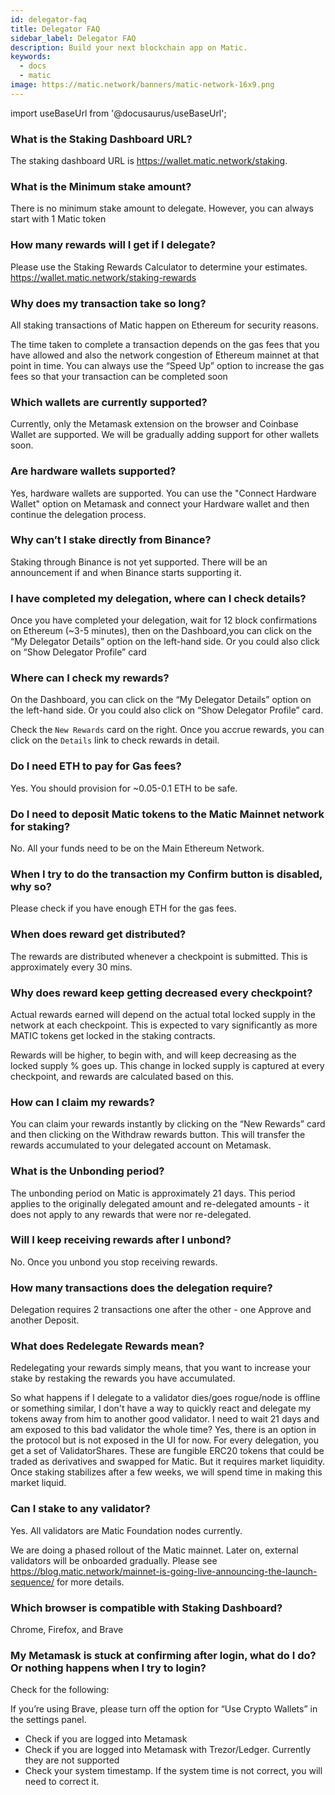 ```yaml
---
id: delegator-faq
title: Delegator FAQ
sidebar_label: Delegator FAQ
description: Build your next blockchain app on Matic.
keywords:
  - docs
  - matic
image: https://matic.network/banners/matic-network-16x9.png 
---
```

import useBaseUrl from '@docusaurus/useBaseUrl';

### What is the Staking Dashboard URL?

The staking dashboard URL is https://wallet.matic.network/staking.

### What is the Minimum stake amount?

There is no minimum stake amount to delegate. However, you can always start with 1 Matic token

### How many rewards will I get if I delegate?

Please use the Staking Rewards Calculator to determine your estimates. https://wallet.matic.network/staking-rewards

### Why does my transaction take so long?

All staking transactions of Matic happen on Ethereum for security reasons.

The time taken to complete a transaction depends on the gas fees that you have allowed and also the network congestion of Ethereum mainnet at that point in time. You can always use the “Speed Up” option to increase the gas fees so that your transaction can be completed soon

### Which wallets are currently supported?

Currently, only the Metamask extension on the browser and Coinbase Wallet are supported. We will be gradually adding support for other wallets soon.

### Are hardware wallets supported?

Yes, hardware wallets are supported. You can use the "Connect Hardware Wallet" option on Metamask and connect your Hardware wallet and then continue the delegation process.

### Why can’t I stake directly from Binance?

Staking through Binance is not yet supported. There will be an announcement if and when Binance starts supporting it.

### I have completed my delegation, where can I check details?

Once you have completed your delegation, wait for 12 block confirmations on Ethereum (~3-5 minutes), then on the Dashboard,you can click on the “My Delegator Details” option on the left-hand side. Or you could also click on “Show Delegator Profile” card

### Where can I check my rewards?

On the Dashboard, you can click on the “My Delegator Details” option on the left-hand side. Or you could also click on “Show Delegator Profile” card.

Check the `New Rewards` card on the right. Once you accrue rewards, you can click on the `Details` link to check rewards in detail.

### Do I need ETH to pay for Gas fees?

Yes. You should provision for ~0.05-0.1 ETH to be safe.

### Do I need to deposit Matic tokens to the Matic Mainnet network for staking?

No. All your funds need to be on the Main Ethereum Network.

### When I try to do the transaction my Confirm button is disabled, why so?

Please check if you have enough ETH for the gas fees.

### When does reward get distributed?

The rewards are distributed whenever a checkpoint is submitted. This is approximately every 30 mins.

### Why does reward keep getting decreased every checkpoint?

Actual rewards earned will depend on the actual total locked supply in the network at each checkpoint. This is expected to vary significantly as more MATIC tokens get locked in the staking contracts. 

Rewards will be higher, to begin with, and will keep decreasing as the locked supply % goes up. This change in locked supply is captured at every checkpoint, and rewards are calculated based on this.

### How can I claim my rewards?

You can claim your rewards instantly by clicking on the “New Rewards” card and then clicking on the Withdraw rewards button. This will transfer the rewards accumulated to your delegated account on Metamask.

### What is the Unbonding period?

The unbonding period on Matic is approximately 21 days. This period applies to the originally delegated amount and re-delegated amounts - it does not apply to any rewards that were nor re-delegated.

### Will I keep receiving rewards after I unbond?

No. Once you unbond you stop receiving rewards.

### How many transactions does the delegation require?

Delegation requires 2 transactions one after the other - one Approve and another Deposit.

### What does Redelegate Rewards mean?

Redelegating your rewards simply means, that you want to increase your stake by restaking the rewards you have accumulated. 

So what happens if I delegate to a validator dies/goes rogue/node is offline or something similar, I don't have a way to quickly react and delegate my tokens away from him to another good validator. I need to wait 21 days and am exposed to this bad validator the whole time?
Yes, there is an option in the protocol but is not exposed in the UI for now. For every delegation, you get a set of ValidatorShares. These are fungible ERC20 tokens that could be traded as derivatives and swapped for Matic. But it requires market liquidity. Once staking stabilizes after a few weeks, we will spend time in making this market liquid.

### Can I stake to any validator?

Yes. All validators are Matic Foundation nodes currently.

We are doing a phased rollout of the Matic mainnet. Later on, external validators will be onboarded gradually. Please see https://blog.matic.network/mainnet-is-going-live-announcing-the-launch-sequence/ for more details.

### Which browser is compatible with Staking Dashboard?

Chrome, Firefox, and Brave

### My Metamask is stuck at confirming after login, what do I do? Or nothing happens when I try to login?

Check for the following:

If you’re using Brave, please turn off the option for “Use Crypto Wallets” in the settings panel.
- Check if you are logged into Metamask
- Check if you are logged into Metamask with Trezor/Ledger. Currently they are not supported
- Check your system timestamp. If the system time is not correct, you will need to correct it.
